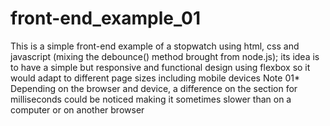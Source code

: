 # front-end_example_01
This is a simple front-end example of a stopwatch using html, css and javascript (mixing the debounce() method brought from node.js); its idea is to have a simple but responsive and functional design using flexbox so it would adapt to different page sizes including mobile devices
Note 01* Depending on the browser and device, a difference on the section for milliseconds could be noticed making it sometimes slower than on a computer or on another browser
